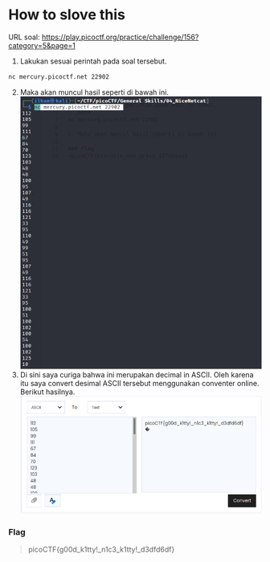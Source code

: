 # How to slove this

URL soal: https://play.picoctf.org/practice/challenge/156?category=5&page=1

1. Lakukan sesuai perintah pada soal tersebut.
```bash
nc mercury.picoctf.net 22902 
```
2. Maka akan muncul hasil seperti di bawah ini.<br>
![gambar1](image/gambar1)
3. Di sini saya curiga bahwa ini merupakan decimal in ASCII. Oleh karena itu saya convert desimal ASCII tersebut menggunakan conventer online. Berikut hasilnya.<br>
![gambar2](image/gambar2.png)

### Flag
>picoCTF{g00d_k1tty!_n1c3_k1tty!_d3dfd6df}